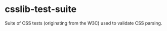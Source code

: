 csslib-test-suite
=================

Suite of CSS tests (originating from the W3C) used to validate CSS parsing.